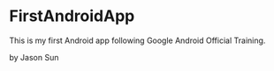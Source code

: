 FirstAndroidApp
===============

This is my first Android app following Google Android Official Training.

by Jason Sun
